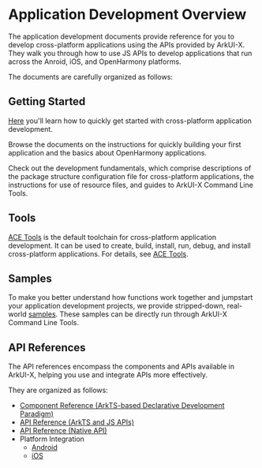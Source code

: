 # Application Development Overview

The application development documents provide reference for you to develop cross-platform applications using the APIs provided by ArkUI-X. They walk you through how to use JS APIs to develop applications that run across the Anroid, iOS, and OpenHarmony platforms.

The documents are carefully organized as follows:

## Getting Started

[Here](quick-start/README.md) you'll learn how to quickly get started with cross-platform application development.

Browse the documents on the instructions for quickly building your first application and the basics about OpenHarmony applications.

Check out the development fundamentals, which comprise descriptions of the package structure configuration file for cross-platform applications, the instructions for use of resource files, and guides to ArkUI-X Command Line Tools.

## Tools

[ACE Tools](quick-start/start-with-ace-tools.md) is the default toolchain for cross-platform application development.
It can be used to create, build, install, run, debug, and install cross-platform applications. For details, see [ACE Tools](https://gitcode.com/arkui-x/cli/blob/master/README-EN.md).

## Samples

To make you better understand how functions work together and jumpstart your application development projects, we provide stripped-down, real-world [samples](https://gitcode.com/arkui-x/samples). These samples can be directly run through ArkUI-X Command Line Tools.

## API References

The API references encompass the components and APIs available in ArkUI-X, helping you use and integrate APIs more effectively.

They are organized as follows:

- [Component Reference (ArkTS-based Declarative Development Paradigm)](reference/arkui-ts/README.md)
- [API Reference (ArkTS and JS APIs)](reference/apis/README.md)
- [API Reference (Native API)](reference/native-apis/README.md)
- Platform Integration
  - [Android](reference/arkui-for-android/README.md)
  - [iOS](reference/arkui-for-ios/README.md)
